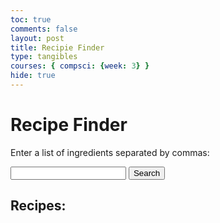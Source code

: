 ```yaml
---
toc: true
comments: false
layout: post
title: Recipie Finder
type: tangibles
courses: { compsci: {week: 3} }
hide: true
---
```


<html>
<head>
    <title>Recipe Finder</title>
</head>
<body>
    <h1>Recipe Finder</h1>
    <p>Enter a list of ingredients separated by commas:</p>
    <input type="text" id="ingredientInput">
    <button id="searchButton">Search</button>
    <h2>Recipes:</h2>
    <ul id="recipeList"></ul>
    <script>
        const apiKey = 'a47087a81974fac6c875124c22f5b99b'; // Replace with your Edamam API key
        document.getElementById('searchButton').addEventListener('click', searchRecipes);
        function searchRecipes() {
            const ingredientInput = document.getElementById('ingredientInput').value;
            const recipeList = document.getElementById('recipeList');
            // Clear previous results
            recipeList.innerHTML = '';
            // Make a request to the Edamam API
            fetch(`https://api.edamam.com/search?q=${ingredientInput}&app_id=YOUR_APP_ID&app_key=${apiKey}`)
                .then(response => response.json())
                .then(data => {
                    const recipes = data.hits;
                    recipes.forEach(recipe => {
                        const recipeTitle = recipe.recipe.label;
                        const recipeURL = recipe.recipe.url;
                        // Create list items with recipe titles and links
                        const listItem = document.createElement('li');
                        const link = document.createElement('a');
                        link.href = recipeURL;
                        link.textContent = recipeTitle;
                        listItem.appendChild(link);
                        recipeList.appendChild(listItem);
                    });
                })
                .catch(error => {
                    console.error('Error fetching recipes:', error);
                });
        }
    </script>
</body>
</html>